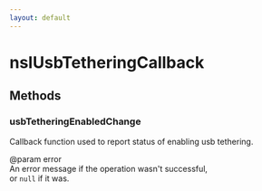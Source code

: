 ```yaml
---
layout: default
---
```


# nsIUsbTetheringCallback #

## Methods ##

### usbTetheringEnabledChange ###
  
Callback function used to report status of enabling usb tethering.  
  
@param error  
       An error message if the operation wasn't successful,  
       or `null` if it was.  
  
